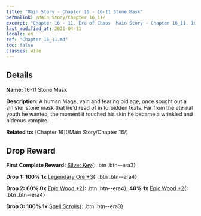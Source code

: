 ```yaml
---
title: "Main Story - Chapter 16 - 16-11 Stone Mask"
permalink: /Main Story/Chapter 16_11/
excerpt: "Chapter 16 - 11. Era of Chaos  Main Story - Chapter 16_11. 16-11 Stone Mask"
last_modified_at: 2021-04-11
locale: en
ref: "Chapter 16_11.md"
toc: false
classes: wide
---
```


## Details

 **Name:** 16-11 Stone Mask

 **Description:** A human Mage, vain and fearing old age, once sought out a sinister stone mask that he'd read of in forbidden texts. Far from the eternal youth he wanted, the moment it touched his skin he became a wrinkled and hideous vampire.

 **Related to:** [Chapter 16](/Main Story/Chapter 16/)

## Drop Reward

 **First Complete Reward:** [Silver Key](/Items/con_693/){: .btn .btn--era3}

 **Drop 1:** **100% 1x** [Legendary Ore +3](/Items/mat_54/){: .btn .btn--era4}

 **Drop 2:** **60% 0x** [Epic Wood +2](/Items/mat_48/){: .btn .btn--era4}, **40% 1x** [Epic Wood +2](/Items/mat_48/){: .btn .btn--era4}

 **Drop 3:** **100% 1x** [Spell Scrolls](/Items/con_694/){: .btn .btn--era3}

